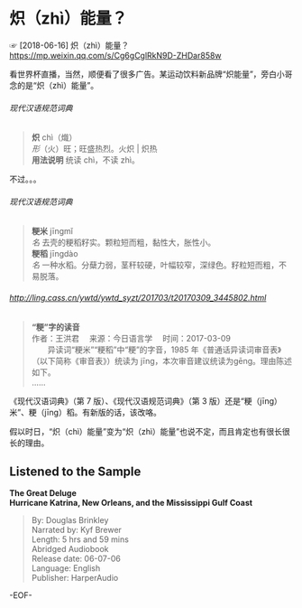 # 炽（zhì）能量？  
☞ [2018-06-16] 炽（zhì）能量？ https://mp.weixin.qq.com/s/Cg6gCglRkN9D-ZHDar858w  
  
看世界杯直播，当然，顺便看了很多广告。某运动饮料新品牌“炽能量”，旁白小哥念的是“炽（zhì）能量”。  
  
###### 现代汉语规范词典  
>**炽** chì（熾）  
*形*（火）旺；旺盛热烈。火炽 | 炽热  
**用法说明** 统读 chì，不读 zhì。  
  
不过。。。  
  
###### 现代汉语规范词典  
>**粳米** jīngmǐ  
*名* 去壳的粳稻籽实。颗粒短而粗，黏性大，胀性小。  
**粳稻** jīngdào  
*名* 一种水稻。分蘖力弱，茎秆较硬，叶幅较窄，深绿色。籽粒短而粗，不易脱落。  
  
###### http://ling.cass.cn/ywtd/ywtd_syzt/201703/t20170309_3445802.html  
>**“粳”字的读音**  
作者：王洪君 　来源：今日语言学 　时间：2017-03-09  
　　异读词“粳米”“粳稻”中“粳”的字音，1985 年《普通话异读词审音表》（以下简称《审音表》）统读为 jīng，本次审音建议统读为gēng。理由陈述如下。  
……  
  
《现代汉语词典》（第 7 版）、《现代汉语规范词典》（第 3 版）还是“粳（jīng）米”、粳（jīng）稻。有新版的话，该改咯。  
  
假以时日，“炽（chì）能量”变为“炽（zhì）能量”也说不定，而且肯定也有很长很长的理由。  
  
  
## Listened to the Sample  
**The Great Deluge  
Hurricane Katrina, New Orleans, and the Mississippi Gulf Coast**  
>By: Douglas Brinkley  
Narrated by: Kyf Brewer  
Length: 5 hrs and 59 mins  
Abridged Audiobook  
Release date: 06-07-06  
Language: English  
Publisher: HarperAudio  
  
  
-EOF-  
